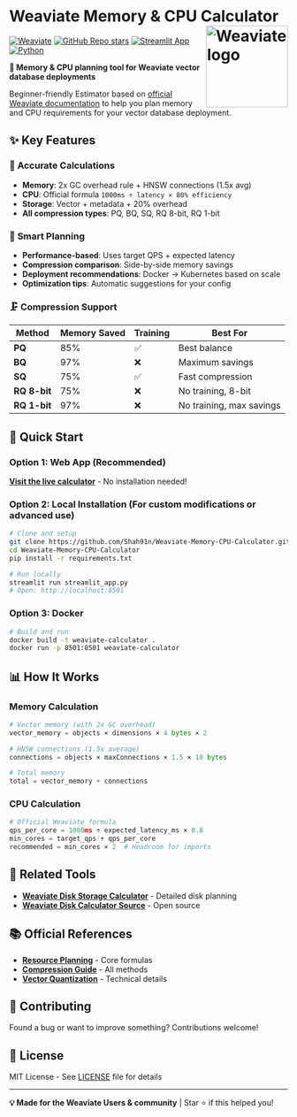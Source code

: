 # Weaviate Memory & CPU Calculator <img alt='Weaviate logo' src='https://weaviate.io/img/site/weaviate-logo-light.png' width='148' align='right' />

[![Weaviate](https://img.shields.io/static/v1?label=for&message=Weaviate%20%E2%9D%A4&color=green&style=flat-square)](https://weaviate.io/)
[![GitHub Repo stars](https://img.shields.io/github/stars/Shah91n/Weaviate-Memory-CPU-Calculator?style=social)](https://github.com/Shah91n/Weaviate-Memory-CPU-Calculator)
[![Streamlit App](https://img.shields.io/badge/Streamlit-FF4B4B?style=flat-square&logo=streamlit&logoColor=white)](https://weaviate-memory-cpu-calculator.streamlit.app/)
[![Python](https://img.shields.io/badge/Python-3.8+-blue?style=flat-square&logo=python&logoColor=white)](https://python.org)

**🎯 Memory & CPU planning tool for Weaviate vector database deployments**

Beginner-friendly Estimator based on [official Weaviate documentation](https://weaviate.io/developers/weaviate/concepts/resources) to help you plan memory and CPU requirements for your vector database deployment.

## ✨ Key Features

### 🧮 **Accurate Calculations**
- **Memory**: 2x GC overhead rule + HNSW connections (1.5x avg)
- **CPU**: Official formula `1000ms ÷ latency × 80% efficiency`
- **Storage**: Vector + metadata + 20% overhead
- **All compression types**: PQ, BQ, SQ, RQ 8-bit, RQ 1-bit

### 🎯 **Smart Planning**
- **Performance-based**: Uses target QPS + expected latency
- **Compression comparison**: Side-by-side memory savings
- **Deployment recommendations**: Docker → Kubernetes based on scale
- **Optimization tips**: Automatic suggestions for your config

### 🗜️ **Compression Support**
| Method | Memory Saved | Training | Best For |
|--------|--------------|----------|----------|
| **PQ** | 85% | ✅ | Best balance |
| **BQ** | 97% | ❌ | Maximum savings |
| **SQ** | 75% | ✅ | Fast compression |
| **RQ 8-bit** | 75% | ❌ | No training, 8-bit |
| **RQ 1-bit** | 97% | ❌ | No training, max savings |

## 🚀 Quick Start

### Option 1: Web App (Recommended)
**[Visit the live calculator](https://weaviate-memory-cpu-calculator.streamlit.app/)** - No installation needed!

### Option 2: Local Installation (For custom modifications or advanced use)

```bash
# Clone and setup
git clone https://github.com/Shah91n/Weaviate-Memory-CPU-Calculator.git
cd Weaviate-Memory-CPU-Calculator
pip install -r requirements.txt

# Run locally
streamlit run streamlit_app.py
# Open: http://localhost:8501
```

### Option 3: Docker

```bash
# Build and run
docker build -t weaviate-calculator .
docker run -p 8501:8501 weaviate-calculator
```

## 📊 How It Works

### Memory Calculation
```python
# Vector memory (with 2x GC overhead)
vector_memory = objects × dimensions × 4 bytes × 2

# HNSW connections (1.5x average)
connections = objects × maxConnections × 1.5 × 10 bytes

# Total memory
total = vector_memory + connections
```

### CPU Calculation
```python
# Official Weaviate formula
qps_per_core = 1000ms ÷ expected_latency_ms × 0.8
min_cores = target_qps ÷ qps_per_core
recommended = min_cores × 2  # Headroom for imports
```

## 🔗 Related Tools

- **[Weaviate Disk Storage Calculator](https://weaviate-disk-calculator.streamlit.app/)** - Detailed disk planning
- **[Weaviate Disk Calculator Source](https://github.com/Shah91n/Weaviate-Disk-Storage-Calculator)** - Open source

## 📚 Official References

- **[Resource Planning](https://weaviate.io/developers/weaviate/concepts/resources)** - Core formulas
- **[Compression Guide](https://weaviate.io/developers/weaviate/starter-guides/managing-resources/compression)** - All methods
- **[Vector Quantization](https://weaviate.io/developers/weaviate/concepts/vector-quantization)** - Technical details

## 🤝 Contributing

Found a bug or want to improve something? Contributions welcome!

## 📄 License

MIT License - See [LICENSE](LICENSE) file for details

---

**💡 Made for the Weaviate Users & community** | Star ⭐ if this helped you!
